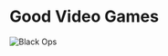# Good Video Games

![Black Ops](http://www.dualshockers.com/wp-content/uploads/2012/08/callofduty-black-ops2.jpeg)
